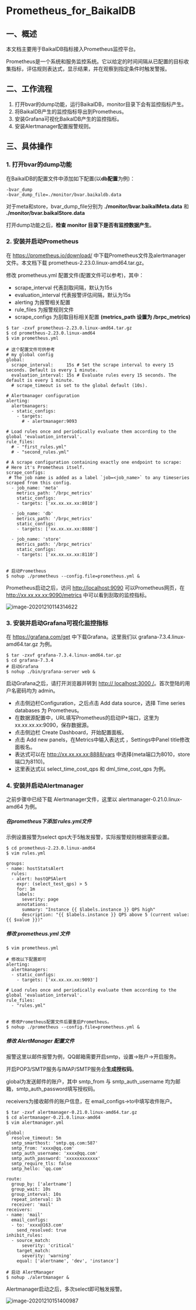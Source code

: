 # Prometheus_for_BaikalDB
## 一、概述

本文档主要用于BaikalDB指标接入Prometheus监控平台。

Prometheus是一个系统和服务监控系统。它以给定的时间间隔从已配置的目标收集指标，评估规则表达式，显示结果，并在观察到指定条件时触发警报。

## 二、工作流程

1. 打开bvar的dump功能，运行BaikalDB，monitor目录下会有监控指标产生。
2. 将BaikalDB产生的监控指标导出到Prometheus。
3. 安装Grafana可视化BaikalDB产生的监控指标。
4. 安装Alertmanager配置报警规则。

## 三、具体操作

### 1. 打开bvar的dump功能

在BaikalDB的配置文件中添加如下配置(以**db配置**为例)：

```
-bvar_dump
-bvar_dump_file=./monitor/bvar.baikaldb.data
```

对于meta和store，bvar_dump_file分别为 **./monitor/bvar.baikalMeta.data** 和 **./monitor/bvar.baikalStore.data**

打开dump功能之后，**检查 monitor 目录下是否有监控数据产生**。

### 2. 安装并启动Prometheus

在 https://prometheus.io/download/ 中下载Prometheus文件及alertmanager文件。本文档下载 prometheus-2.23.0.linux-amd64.tar.gz。

修改 prometheus.yml 配置文件(配置文件可以参考)，其中：

* scrape_interval 代表刮取间隔，默认为15s
* evaluation_interval 代表报警评估间隔，默认为15s
* alerting 为报警相关配置
*  rule_files 为报警规则文件
* scrape_configs 为刮取目标相关配置 **(metrics_path 设置为 /brpc_metrics)**

```
$ tar -zxvf prometheus-2.23.0.linux-amd64.tar.gz
$ cd prometheus-2.23.0.linux-amd64
$ vim prometheus.yml

# 这个配置文件可供参考
# my global config
global:
  scrape_interval:     15s # Set the scrape interval to every 15 seconds. Default is every 1 minute.
  evaluation_interval: 15s # Evaluate rules every 15 seconds. The default is every 1 minute.
  # scrape_timeout is set to the global default (10s).

# Alertmanager configuration
alerting:
  alertmanagers:
  - static_configs:
    - targets:
      # - alertmanager:9093

# Load rules once and periodically evaluate them according to the global 'evaluation_interval'.
rule_files:
  # - "first_rules.yml"
  # - "second_rules.yml"

# A scrape configuration containing exactly one endpoint to scrape:
# Here it's Prometheus itself.
scrape_configs:
 # The job name is added as a label `job=<job_name>` to any timeseries scraped from this config.
  - job_name: 'meta'
    metrics_path: '/brpc_metrics'
    static_configs:
    - targets: ['xx.xx.xx.xx:8010']
    
  - job_name: 'db'
    metrics_path: '/brpc_metrics'
    static_configs:
    - targets: ['xx.xx.xx.xx:8888']

  - job_name: 'store'
    metrics_path: '/brpc_metrics'
    static_configs:
    - targets: ['xx.xx.xx.xx:8110']


# 启动Prometheus
$ nohup ./prometheus --config.file=prometheus.yml &
```

Prometheus启动之后，访问 [http://localhost:9090](http://localhost:9090) 可以Prometheus网页，在 http://xx.xx.xx.xx:9090/metrics 中可以看到刮取的监控指标。

![image-20201210114314622](https://github.com/lvxinup/Prometheus_for_BaikalDB/blob/main/image-20201210114314622.png)

### 3. 安装并启动Grafana可视化监控指标

在 https://grafana.com/get 中下载Grafana。这里我们以 grafana-7.3.4.linux-amd64.tar.gz 为例。

```
$ tar -zxvf grafana-7.3.4.linux-amd64.tar.gz
$ cd grafana-7.3.4
# 启动Grafana
$ nohup ./bin/grafana-server web &
```

启动Grafana之后，请打开浏览器并转到 [http:// localhost:3000 /](http://localhost:3000/)。首次登陆的用户名密码均为 admin。

* 点击侧边栏Configuration，之后点击 Add data source，选择 Time series databases 为 Prometheus。
* 在数据源配置中，URL填写Prometheus的启动IP+端口，这里为 xx.xx.xx.xx:9090，保存数据源。
* 点击侧边栏 Create Dashboard，开始配置面板。
* 点击 Add new panels，在Metrics中输入表达式 ，Settings中Panel title修改面板名。
* 表达式可以在 http://xx.xx.xx.xx:8888/vars 中选择(meta端口为8010，store端口为8110)。
* 这里表达式以 select_time_cost_qps 和 dml_time_cost_qps 为例。

### 4. 安装并启动Alertmanager

之前步骤中已经下载 Alertmanager文件，这里以 alertmanager-0.21.0.linux-amd64 为例。

##### 在prometheus下添加 rules.yml文件

示例设置报警为select qps大于5触发报警，实际报警规则根据需要设置。

```
$ cd prometheus-2.23.0.linux-amd64
$ vim rules.yml

groups:
- name: hostStatsAlert
  rules:
  - alert: hostQPSAlert
    expr: (select_test_qps) > 5
    for: 1m
    labels:
      severity: page
    annotations:
      summary: "Instance {{ $labels.instance }} QPS high"
      description: "{{ $labels.instance }} QPS above 5 (current value: {{ $value }})"
```

##### 修改 prometheus.yml 文件

```
$ vim prometheus.yml

# 修改以下配置即可
alerting:
  alertmanagers:
  - static_configs:
    - targets: ['xx.xx.xx.xx:9093']

# Load rules once and periodically evaluate them according to the global 'evaluation_interval'.
rule_files:
  - "rules.yml"


# 修改Prometheus配置文件后要重启Prometheus。
$ nohup ./prometheus --config.file=prometheus.yml &
```

##### 修改 AlertManager 配置文件

报警这里以邮件报警为例，QQ邮箱需要开启smtp，设置->账户->开启服务。

开启POP3/SMTP服务与IMAP/SMTP服务会**生成授权码**。

global为发送邮件的账户，其中 smtp_from 与 smtp_auth_username 均为邮箱，smtp_auth_password填写授权码。

receivers为接收邮件的账户信息，在 email_configs->to中填写收件账户。

```
$ tar -zxvf alertmanager-0.21.0.linux-amd64.tar.gz
$ cd alertmanager-0.21.0.linux-amd64
$ vim alertmanager.yml

global:
  resolve_timeout: 5m
  smtp_smarthost: 'smtp.qq.com:587'
  smtp_from: 'xxxx@qq.com'
  smtp_auth_username: 'xxxx@qq.com'
  smtp_auth_password: 'xxxxxxxxxxxx'
  smtp_require_tls: false
  smtp_hello: 'qq.com'

route:
  group_by: ['alertname']
  group_wait: 10s
  group_interval: 10s
  repeat_interval: 1h
  receiver: 'mail'
receivers:
- name: 'mail'
  email_configs:
  - to: 'xxxx@163.com'
    send_resolved: true
inhibit_rules:
  - source_match:
      severity: 'critical'
    target_match:
      severity: 'warning'
    equal: ['alertname', 'dev', 'instance']
    
# 启动 AlertManager
$ nohup ./alertmanager &
```

Alertmanager启动之后，多次select即可触发报警。

![image-20201210151400987](https://github.com/lvxinup/Prometheus_for_BaikalDB/blob/main/image-20201210151400987.png)

